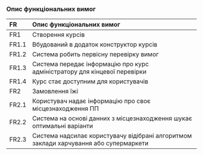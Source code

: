 ### Опис функціональних вимог
|FR|Опис функціональних вимог
|:-     |:-                  
|FR1|Створення курсів
|FR1.1|Вбудований в додаток конструктор курсів
|FR1.2|Система робить первісну перевірку вимог
|FR1.3|Система передає інформацію про курс адміністратору для кінцевої перевірки
|FR1.4|Курс стає доступним для користувачів
|FR2|Замовлення їжі
|FR2.1|Користувач надає інформацію про своє місцезнаходження ПП
|FR2.2|Система на основі данних з місцезнаходження шукає оптимальні варіанти
|FR2.3|Система надсилає користувачу відібрані алгоритмом заклади харчування або супермаркети
